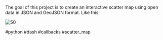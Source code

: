 The goal of this project is to create an interactive scatter map using open data in JSON and GeoJSON format. Like this:


![50](https://user-images.githubusercontent.com/97397265/179334751-1482377e-9f1b-473b-ae84-b1d123d122b6.PNG)

#python
#dash
#callbacks
#scatter_map
